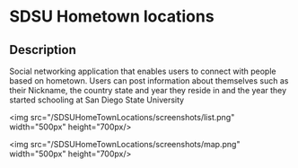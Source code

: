 # SDSU Hometown locations

## Description

Social networking application that enables users to connect with people based on hometown.
Users can post information about themselves such as their Nickname, the country state and year they reside in and
the year they started schooling at San Diego State University

<img src="/SDSUHomeTownLocations/screenshots/list.png" width="500px" height="700px/>

<img src="/SDSUHomeTownLocations/screenshots/map.png" width="500px" height="700px/>
